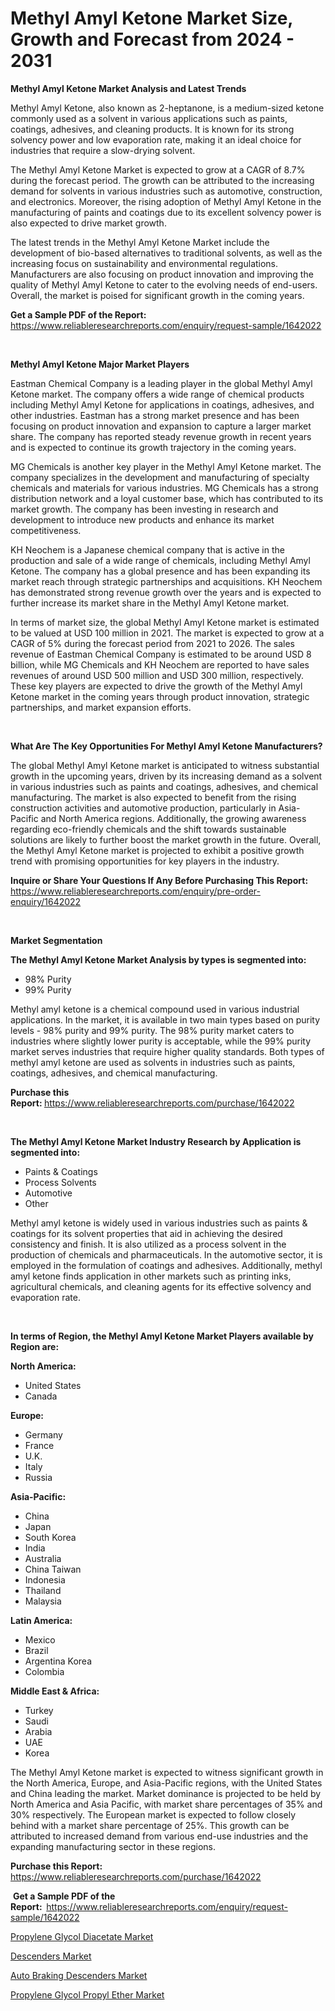 <p><h1>Methyl Amyl Ketone Market Size, Growth and Forecast from 2024 - 2031</h1></p><p><strong>Methyl Amyl Ketone Market Analysis and Latest Trends</strong></p>
<p><p>Methyl Amyl Ketone, also known as 2-heptanone, is a medium-sized ketone commonly used as a solvent in various applications such as paints, coatings, adhesives, and cleaning products. It is known for its strong solvency power and low evaporation rate, making it an ideal choice for industries that require a slow-drying solvent.</p><p>The Methyl Amyl Ketone Market is expected to grow at a CAGR of 8.7% during the forecast period. The growth can be attributed to the increasing demand for solvents in various industries such as automotive, construction, and electronics. Moreover, the rising adoption of Methyl Amyl Ketone in the manufacturing of paints and coatings due to its excellent solvency power is also expected to drive market growth.</p><p>The latest trends in the Methyl Amyl Ketone Market include the development of bio-based alternatives to traditional solvents, as well as the increasing focus on sustainability and environmental regulations. Manufacturers are also focusing on product innovation and improving the quality of Methyl Amyl Ketone to cater to the evolving needs of end-users. Overall, the market is poised for significant growth in the coming years.</p></p>
<p><strong>Get a Sample PDF of the Report:&nbsp;</strong> <a href="https://www.reliableresearchreports.com/enquiry/request-sample/1642022">https://www.reliableresearchreports.com/enquiry/request-sample/1642022</a></p>
<p>&nbsp;</p>
<p><strong>Methyl Amyl Ketone Major Market Players</strong></p>
<p><p>Eastman Chemical Company is a leading player in the global Methyl Amyl Ketone market. The company offers a wide range of chemical products including Methyl Amyl Ketone for applications in coatings, adhesives, and other industries. Eastman has a strong market presence and has been focusing on product innovation and expansion to capture a larger market share. The company has reported steady revenue growth in recent years and is expected to continue its growth trajectory in the coming years.</p><p>MG Chemicals is another key player in the Methyl Amyl Ketone market. The company specializes in the development and manufacturing of specialty chemicals and materials for various industries. MG Chemicals has a strong distribution network and a loyal customer base, which has contributed to its market growth. The company has been investing in research and development to introduce new products and enhance its market competitiveness.</p><p>KH Neochem is a Japanese chemical company that is active in the production and sale of a wide range of chemicals, including Methyl Amyl Ketone. The company has a global presence and has been expanding its market reach through strategic partnerships and acquisitions. KH Neochem has demonstrated strong revenue growth over the years and is expected to further increase its market share in the Methyl Amyl Ketone market.</p><p>In terms of market size, the global Methyl Amyl Ketone market is estimated to be valued at USD 100 million in 2021. The market is expected to grow at a CAGR of 5% during the forecast period from 2021 to 2026. The sales revenue of Eastman Chemical Company is estimated to be around USD 8 billion, while MG Chemicals and KH Neochem are reported to have sales revenues of around USD 500 million and USD 300 million, respectively. These key players are expected to drive the growth of the Methyl Amyl Ketone market in the coming years through product innovation, strategic partnerships, and market expansion efforts.</p></p>
<p>&nbsp;</p>
<p><strong>What Are The Key Opportunities For Methyl Amyl Ketone Manufacturers?</strong></p>
<p><p>The global Methyl Amyl Ketone market is anticipated to witness substantial growth in the upcoming years, driven by its increasing demand as a solvent in various industries such as paints and coatings, adhesives, and chemical manufacturing. The market is also expected to benefit from the rising construction activities and automotive production, particularly in Asia-Pacific and North America regions. Additionally, the growing awareness regarding eco-friendly chemicals and the shift towards sustainable solutions are likely to further boost the market growth in the future. Overall, the Methyl Amyl Ketone market is projected to exhibit a positive growth trend with promising opportunities for key players in the industry.</p></p>
<p><strong>Inquire or Share Your Questions If Any Before Purchasing This Report:</strong> <a href="https://www.reliableresearchreports.com/enquiry/pre-order-enquiry/1642022">https://www.reliableresearchreports.com/enquiry/pre-order-enquiry/1642022</a></p>
<p>&nbsp;</p>
<p><strong>Market Segmentation</strong></p>
<p><strong>The Methyl Amyl Ketone Market Analysis by types is segmented into:</strong></p>
<p><ul><li>98% Purity</li><li>99% Purity</li></ul></p>
<p><p>Methyl amyl ketone is a chemical compound used in various industrial applications. In the market, it is available in two main types based on purity levels - 98% purity and 99% purity. The 98% purity market caters to industries where slightly lower purity is acceptable, while the 99% purity market serves industries that require higher quality standards. Both types of methyl amyl ketone are used as solvents in industries such as paints, coatings, adhesives, and chemical manufacturing.</p></p>
<p><strong>Purchase this Report:&nbsp;</strong><a href="https://www.reliableresearchreports.com/purchase/1642022">https://www.reliableresearchreports.com/purchase/1642022</a></p>
<p>&nbsp;</p>
<p><strong>The Methyl Amyl Ketone Market Industry Research by Application is segmented into:</strong></p>
<p><ul><li>Paints & Coatings</li><li>Process Solvents</li><li>Automotive</li><li>Other</li></ul></p>
<p><p>Methyl amyl ketone is widely used in various industries such as paints & coatings for its solvent properties that aid in achieving the desired consistency and finish. It is also utilized as a process solvent in the production of chemicals and pharmaceuticals. In the automotive sector, it is employed in the formulation of coatings and adhesives. Additionally, methyl amyl ketone finds application in other markets such as printing inks, agricultural chemicals, and cleaning agents for its effective solvency and evaporation rate.</p></p>
<p>&nbsp;</p>
<p><strong>In terms of Region, the Methyl Amyl Ketone Market Players available by Region are:</strong></p>
<p>
    <p> <strong> North America: </strong>
        <ul>
            <li>United States</li>
            <li>Canada</li>
        </ul>
        </p> 
    <p> <strong> Europe: </strong>
        <ul>
            <li>Germany</li>
            <li>France</li>
            <li>U.K.</li>
            <li>Italy</li>
            <li>Russia</li>
        </ul>
        </p> 
    <p> <strong> Asia-Pacific: </strong>
        <ul>
            <li>China</li>
            <li>Japan</li>
            <li>South Korea</li>
            <li>India</li>
            <li>Australia</li>
            <li>China Taiwan</li>
            <li>Indonesia</li>
            <li>Thailand</li>
            <li>Malaysia</li>
        </ul>
        </p> 
    <p> <strong> Latin America: </strong>
        <ul>
            <li>Mexico</li>
            <li>Brazil</li>
            <li>Argentina Korea</li>
            <li>Colombia</li>
        </ul>
        </p> 
    <p> <strong> Middle East & Africa: </strong>
        <ul>
            <li>Turkey</li>
            <li>Saudi</li>
            <li>Arabia</li>
            <li>UAE</li>
            <li>Korea</li>
        </ul>
    </p>
    </p>
<p><p>The Methyl Amyl Ketone market is expected to witness significant growth in the North America, Europe, and Asia-Pacific regions, with the United States and China leading the market. Market dominance is projected to be held by North America and Asia Pacific, with market share percentages of 35% and 30% respectively. The European market is expected to follow closely behind with a market share percentage of 25%. This growth can be attributed to increased demand from various end-use industries and the expanding manufacturing sector in these regions.</p></p>
<p><strong>Purchase this Report: </strong><a href="https://www.reliableresearchreports.com/purchase/1642022">https://www.reliableresearchreports.com/purchase/1642022</a></p>
<p>&nbsp;<strong>Get a Sample PDF of the Report:&nbsp;&nbsp;</strong><a href="https://www.reliableresearchreports.com/enquiry/request-sample/1642022">https://www.reliableresearchreports.com/enquiry/request-sample/1642022</a></p>
<p><strong></strong></p>
<p><p><a href="https://github.com/guneycigdem35/Market-Research-Report-List-2/blob/main/propylene-glycol-diacetate-market.md">Propylene Glycol Diacetate Market</a></p><p><a href="https://issuu.com/reportprime-2/docs/descenders-market-size-2030.pptx">Descenders Market</a></p><p><a href="https://issuu.com/reportprime-2/docs/auto-braking-descenders-market-size-2030.pptx">Auto Braking Descenders Market</a></p><p><a href="https://github.com/biheemgalvinlouises6hokrh3h/Market-Research-Report-List-1/blob/main/propylene-glycol-propyl-ether-market.md">Propylene Glycol Propyl Ether Market</a></p></p>